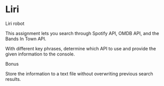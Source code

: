 # Liri
Liri robot 

This assignment lets you search through Spotify API, OMDB API, and the Bands In Town API.

With different key phrases, determine which API to use and provide the given information to the console. 


Bonus

Store the information to a text file without overwriting previous search results.
